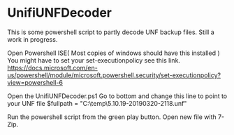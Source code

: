 # UnifiUNFDecoder
This is some powershell script to partly decode UNF backup files. Still a work in progress.

Open Powershell ISE( Most copies of windows should have this installed )
You might have to set your set-executionpolicy see this link.
https://docs.microsoft.com/en-us/powershell/module/microsoft.powershell.security/set-executionpolicy?view=powershell-6

Open the UnifiUNFDecoder.ps1
Go to bottom and change this line to point to your UNF file
 $fullpath = "C:\temp\5.10.19-20190320-2118.unf"
 
 Run the powershell script from the green play button. 
 Open new file with 7-Zip.
